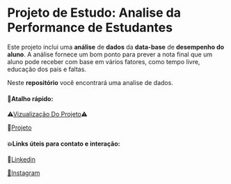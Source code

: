 # Projeto de Estudo: Analise da Performance de Estudantes
Este projeto inclui uma **análise** de **dados** da **data-base** de **desempenho do aluno**. A análise fornece um bom ponto para prever a nota final que um aluno pode receber com base em vários fatores, como tempo livre, educação dos pais e faltas.

Neste **repositório** você encontrará uma analise de dados.

#### 💎Atalho rápido:


⚠[Vizualização Do Projeto](https://github.com/Alvrzz/Analise-da-Perfomance-de-Estudantes/blob/main/projeto/Projeto%20Desempenho%20Alunos.ipynb)⚠

📁[Projeto](https://github.com/Alvrzz/Analise-da-Perfomance-de-Estudantes/tree/main/projeto)  

#### :boom:Links úteis para **contato** e **interação:**

:link:[Linkedin](https://www.linkedin.com/in/luan-alvarez-1499a7224/)

[:link:Instagram](https://www.instagram.com/alvrz_luann/)
